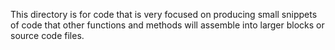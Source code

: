 This directory is for code that is very focused on producing small snippets of code that other functions and methods will assemble into larger blocks or source code files.